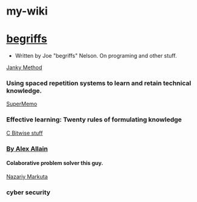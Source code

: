 # my-wiki

# [begriffs](https://begriffs.com/)
- Written by Joe "begriffs" Nelson. On programing and other stuff.

[Janky Method](http://www.jackkinsella.ie/articles/janki-method)
### Using spaced repetition systems to learn and retain technical knowledge.

[SuperMemo](https://www.supermemo.com/en/articles/20rules)
### Effective learning: Twenty rules of formulating knowledge

[C Bitwise stuff](https://www.cprogramming.com/tutorial/bitwise_operators.html)
### [By Alex Allain](https://plus.google.com/113987539774523532573?rel=author)
#### Colaborative problem solver this guy.

[Nazariy Markuta](https://markuta.com/)
### cyber security
